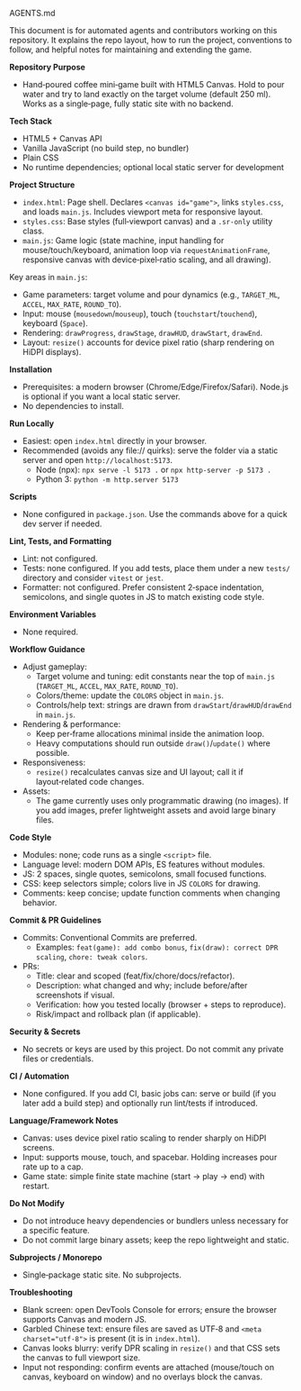 AGENTS.md

This document is for automated agents and contributors working on this repository. It explains the repo layout, how to run the project, conventions to follow, and helpful notes for maintaining and extending the game.

**Repository Purpose**
- Hand‑poured coffee mini‑game built with HTML5 Canvas. Hold to pour water and try to land exactly on the target volume (default 250 ml). Works as a single‑page, fully static site with no backend.

**Tech Stack**
- HTML5 + Canvas API
- Vanilla JavaScript (no build step, no bundler)
- Plain CSS
- No runtime dependencies; optional local static server for development

**Project Structure**
- `index.html`: Page shell. Declares `<canvas id="game">`, links `styles.css`, and loads `main.js`. Includes viewport meta for responsive layout.
- `styles.css`: Base styles (full‑viewport canvas) and a `.sr-only` utility class.
- `main.js`: Game logic (state machine, input handling for mouse/touch/keyboard, animation loop via `requestAnimationFrame`, responsive canvas with device‑pixel‑ratio scaling, and all drawing).

Key areas in `main.js`:
- Game parameters: target volume and pour dynamics (e.g., `TARGET_ML`, `ACCEL`, `MAX_RATE`, `ROUND_TO`).
- Input: mouse (`mousedown`/`mouseup`), touch (`touchstart`/`touchend`), keyboard (`Space`).
- Rendering: `drawProgress`, `drawStage`, `drawHUD`, `drawStart`, `drawEnd`.
- Layout: `resize()` accounts for device pixel ratio (sharp rendering on HiDPI displays).

**Installation**
- Prerequisites: a modern browser (Chrome/Edge/Firefox/Safari). Node.js is optional if you want a local static server.
- No dependencies to install.

**Run Locally**
- Easiest: open `index.html` directly in your browser.
- Recommended (avoids any file:// quirks): serve the folder via a static server and open `http://localhost:5173`.
  - Node (npx): `npx serve -l 5173 .` or `npx http-server -p 5173 .`
  - Python 3: `python -m http.server 5173`

**Scripts**
- None configured in `package.json`. Use the commands above for a quick dev server if needed.

**Lint, Tests, and Formatting**
- Lint: not configured.
- Tests: none configured. If you add tests, place them under a new `tests/` directory and consider `vitest` or `jest`.
- Formatter: not configured. Prefer consistent 2‑space indentation, semicolons, and single quotes in JS to match existing code style.

**Environment Variables**
- None required.

**Workflow Guidance**
- Adjust gameplay:
  - Target volume and tuning: edit constants near the top of `main.js` (`TARGET_ML`, `ACCEL`, `MAX_RATE`, `ROUND_TO`).
  - Colors/theme: update the `COLORS` object in `main.js`.
  - Controls/help text: strings are drawn from `drawStart`/`drawHUD`/`drawEnd` in `main.js`.
- Rendering & performance:
  - Keep per‑frame allocations minimal inside the animation loop.
  - Heavy computations should run outside `draw()`/`update()` where possible.
- Responsiveness:
  - `resize()` recalculates canvas size and UI layout; call it if layout‑related code changes.
- Assets:
  - The game currently uses only programmatic drawing (no images). If you add images, prefer lightweight assets and avoid large binary files.

**Code Style**
- Modules: none; code runs as a single `<script>` file.
- Language level: modern DOM APIs, ES features without modules.
- JS: 2 spaces, single quotes, semicolons, small focused functions.
- CSS: keep selectors simple; colors live in JS `COLORS` for drawing.
- Comments: keep concise; update function comments when changing behavior.

**Commit & PR Guidelines**
- Commits: Conventional Commits are preferred.
  - Examples: `feat(game): add combo bonus`, `fix(draw): correct DPR scaling`, `chore: tweak colors`.
- PRs:
  - Title: clear and scoped (feat/fix/chore/docs/refactor).
  - Description: what changed and why; include before/after screenshots if visual.
  - Verification: how you tested locally (browser + steps to reproduce).
  - Risk/impact and rollback plan (if applicable).

**Security & Secrets**
- No secrets or keys are used by this project. Do not commit any private files or credentials.

**CI / Automation**
- None configured. If you add CI, basic jobs can: serve or build (if you later add a build step) and optionally run lint/tests if introduced.

**Language/Framework Notes**
- Canvas: uses device pixel ratio scaling to render sharply on HiDPI screens.
- Input: supports mouse, touch, and spacebar. Holding increases pour rate up to a cap.
- Game state: simple finite state machine (start → play → end) with restart.

**Do Not Modify**
- Do not introduce heavy dependencies or bundlers unless necessary for a specific feature.
- Do not commit large binary assets; keep the repo lightweight and static.

**Subprojects / Monorepo**
- Single‑package static site. No subprojects.

**Troubleshooting**
- Blank screen: open DevTools Console for errors; ensure the browser supports Canvas and modern JS.
- Garbled Chinese text: ensure files are saved as UTF‑8 and `<meta charset="utf-8">` is present (it is in `index.html`).
- Canvas looks blurry: verify DPR scaling in `resize()` and that CSS sets the canvas to full viewport size.
- Input not responding: confirm events are attached (mouse/touch on canvas, keyboard on window) and no overlays block the canvas.

